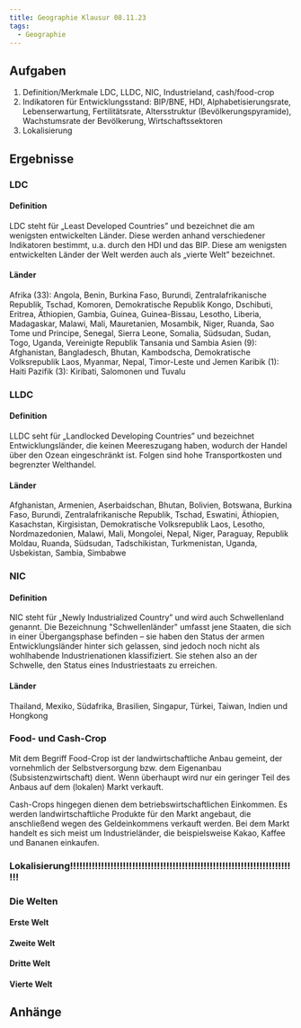 ```yaml
---
title: Geographie Klausur 08.11.23
tags:
  - Geographie
---
```


## Aufgaben

1. Definition/Merkmale LDC, LLDC, NIC, Industrieland, cash/food-crop
2. Indikatoren für Entwicklungsstand: BIP/BNE, HDI, Alphabetisierungsrate, Lebenserwartung, Fertilitätsrate, Altersstruktur (Bevölkerungspyramide), Wachstumsrate der Bevölkerung, Wirtschaftssektoren
3. Lokalisierung

## Ergebnisse

### LDC

#### Definition

LDC steht für „Least Developed Countries” und bezeichnet die am wenigsten entwickelten Länder. Diese werden anhand verschiedener Indikatoren bestimmt, u.a. durch den HDI und das BIP. Diese am wenigsten entwickelten Länder der Welt werden auch als „vierte Welt” bezeichnet.

#### Länder

Afrika (33): Angola, Benin, Burkina Faso, Burundi, Zentralafrikanische Republik, Tschad, Komoren, Demokratische Republik Kongo, Dschibuti, Eritrea, Äthiopien, Gambia, Guinea, Guinea-Bissau, Lesotho, Liberia, Madagaskar, Malawi, Mali, Mauretanien, Mosambik, Niger, Ruanda, Sao Tome und Principe, Senegal, Sierra Leone, Somalia, Südsudan, Sudan, Togo, Uganda, Vereinigte Republik Tansania und Sambia
Asien (9): Afghanistan, Bangladesch, Bhutan, Kambodscha, Demokratische Volksrepublik Laos, Myanmar, Nepal, Timor-Leste und Jemen
Karibik (1): Haiti
Pazifik (3): Kiribati, Salomonen und Tuvalu

### LLDC

#### Definition

LLDC seht für „Landlocked Developing Countries” und bezeichnet Entwicklungsländer, die keinen Meereszugang haben, wodurch der Handel über den Ozean eingeschränkt ist. Folgen sind hohe Transportkosten und begrenzter Welthandel.

#### Länder

Afghanistan, Armenien, Aserbaidschan, Bhutan, Bolivien, Botswana, Burkina Faso, Burundi, Zentralafrikanische Republik, Tschad, Eswatini, Äthiopien, Kasachstan, Kirgisistan, Demokratische Volksrepublik Laos, Lesotho, Nordmazedonien, Malawi, Mali, Mongolei, Nepal, Niger, Paraguay, Republik Moldau, Ruanda, Südsudan, Tadschikistan, Turkmenistan, Uganda, Usbekistan, Sambia, Simbabwe

### NIC

#### Definition

NIC steht für „Newly Industrialized Country” und wird auch Schwellenland genannt. Die Bezeichnung "Schwellenländer" umfasst jene Staaten, die sich in einer Übergangsphase befinden – sie haben den Status der armen Entwicklungsländer hinter sich gelassen, sind jedoch noch nicht als wohlhabende Industrienationen klassifiziert. Sie stehen also an der Schwelle, den Status eines Industriestaats zu erreichen.

#### Länder

Thailand, Mexiko, Südafrika, Brasilien, Singapur, Türkei, Taiwan, Indien und Hongkong

### Food- und Cash-Crop

Mit dem Begriff Food-Crop ist der landwirtschaftliche Anbau gemeint, der vornehmlich der Selbstversorgung bzw. dem Eigenanbau (Subsistenzwirtschaft) dient. Wenn überhaupt wird nur ein geringer Teil des Anbaus auf dem (lokalen) Markt verkauft.

Cash-Crops hingegen dienen dem betriebswirtschaftlichen Einkommen. Es werden landwirtschaftliche Produkte für den Markt angebaut, die anschließend wegen des Geldeinkommens verkauft werden. Bei dem Markt handelt es sich meist um Industrieländer, die beispielsweise Kakao, Kaffee und Bananen einkaufen.

### Lokalisierung!!!!!!!!!!!!!!!!!!!!!!!!!!!!!!!!!!!!!!!!!!!!!!!!!!!!!!!!!!!!!!!!!!!!!!!!!!

### Die Welten

#### Erste Welt

#### Zweite Welt

#### Dritte Welt

#### Vierte Welt

## Anhänge